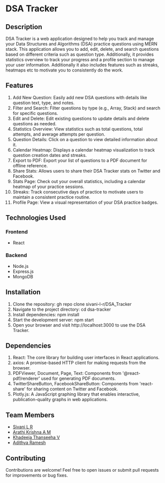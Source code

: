 # DSA Tracker


## Description
DSA Tracker is a web application designed to help you track and manage your Data Structures and Algorithms (DSA) practice questions using MERN stack. This application allows you to add, edit, delete, and search questions based on different criteria such as question type. Additionally, it provides statistics overview to track your progress and a profile section to manage your user information. Additionally it also includes features such as streaks, heatmaps etc to motivate you to consistently do the work. 

## Features

1. Add New Question: Easily add new DSA questions with details like question text, type, and notes.
2. Filter and Search: Filter questions by type (e.g., Array, Stack) and search for specific questions.
3. Edit and Delete: Edit existing questions to update details and delete questions as needed.
4. Statistics Overview: View statistics such as total questions, total attempts, and average attempts per question.
5. Question Details: Click on a question to view detailed information about it.
6. Calendar Heatmap: Displays a calendar heatmap visualization to track question creation dates and streaks.
7. Export to PDF: Export your list of questions to a PDF document for offline reference.
8. Share Stats: Allows users to share their DSA Tracker stats on Twitter and Facebook.
9. Stats Page: Check out your overall statistics, including a calendar heatmap of your practice sessions.
10. Streaks: Track consecutive days of practice to motivate users to maintain a consistent practice routine.
11. Profile Page: View a visual representation of your DSA practice badges.


## Technologies Used

### Frontend
- React
            
### Backend
- Node.js
- Express.js
- MongoDB


## Installation
1. Clone the repository:  gh repo clone sivani-l-r/DSA_Tracker
2. Navigate to the project directory: cd dsa-tracker
3. Install dependencies: npm install
4. Start the development server: npm start
5. Open your browser and visit http://localhost:3000 to use the DSA Tracker.

## Dependencies
1. React: The core library for building user interfaces in React applications.
2. axios: A promise-based HTTP client for making requests from the browser.
3. PDFViewer, Document, Page, Text: Components from '@react-pdf/renderer' used for generating PDF documents.
4. TwitterShareButton, FacebookShareButton: Components from 'react-share' for sharing content on Twitter and Facebook.
5. Plotly.js: A JavaScript graphing library that enables interactive, publication-quality graphs in web applications.

## Team Members
- [Sivani L R](https://github.com/sivani-l-r)
- [Arathi Krishna A M](https://github.com/arathikrishnaam)
- [Khadeeja Thanseeha V ](https://github.com/khadeeja-thanseeha)
- [Adithya Ramesh](https://github.com/Adithya6ramesh)

## Contributing

Contributions are welcome! Feel free to open issues or submit pull requests for improvements or bug fixes.




